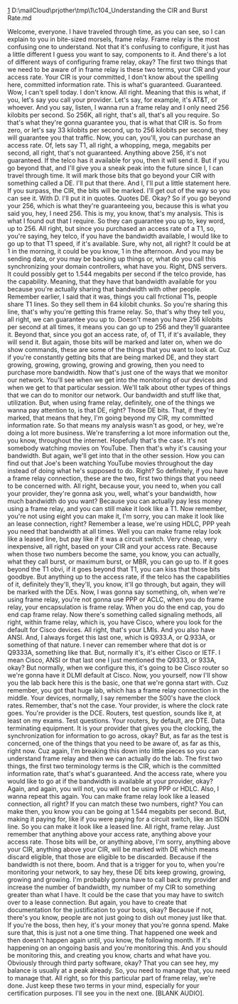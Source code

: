 [1](2)
D:\mailCloud\prjother\tmp\1\c104_Understanding the CIR and Burst Rate.md  




Welcome, everyone.
I have traveled through time,
as you can see, so I can explain to you in bite-sized morsels, frame relay.
Frame relay is the most confusing one to understand.
Not that it's confusing to configure,
it just has a little different I guess you want to say, components to it.
And there's a lot of different ways of configuring frame relay, okay?
The first two things that we need to be aware of in frame relay is these two terms,
your CIR and your access rate.
Your CIR is your committed,
I don't know about the spelling here,
committed information rate.
This is what's guaranteed.
Guaranteed.
Wow, I can't spell today.
I don't know.
All right.
Meaning that this is what, if you,
let's say you call your provider.
Let's say, for example,
it's AT&T, or whoever.
And you say, listen,
I wanna run a frame relay and I only need 256 kilobits per second.
So 256K, all right, that's all,
that's all you require.
So that's what they're gonna guarantee you, that is what that CIR is.
So from zero, or let's say 33 kilobits per second,
up to 256 kilobits per second,
they will guarantee you that traffic.
Now, you can, you'll,
you can purchase an access rate.
Of, lets say T1, all right,
a whopping, mega, megabits per second,
all right, that's not guaranteed.
Anything above 256, it's not guaranteed.
If the telco has it available for you, then it will send it.
But if you go beyond that, and I'll give you a sneak peak into the future since I, I can travel through time.
It will mark those bits that go beyond your CIR with something called a DE.
I'll put that there.
And I, I'll put a little statement here.
If you surpass, the CIR,
the bits will be marked.
I'll get out of the way so you can see it.
With D.
I'll put it in quotes.
Quotes DE.
Okay?
So if you go beyond your 256,
which is what they're guaranteeing you,
because this is what you said you,
hey, I need 256.
This is my, you know, that's my analysis.
This is what I found out that I require.
So they can guarantee you up to,
key word, up to 256.
All right, but since you purchased an access rate of a T1,
so, you're saying, hey telco,
if you have the bandwidth available,
I would like to go up to that T1 speed,
if it's available.
Sure, why not, all right?
It could be at 1 in the morning,
it could be you know, 1 in the afternoon.
And you may be sending data, or you may be backing up things or,
what do you call this synchronizing your domain controllers, what have you.
Right, DNS servers.
It could possibly get to 1.544 megabits per second if the telco provide, has the capability.
Meaning, that they have that bandwidth available for you because you're actually sharing that bandwidth with other people.
Remember earlier, I said that it was,
things you call frctional T1s,
people share T1 lines.
So they sell them in 64 kilobit chunks.
So you're sharing this line, that's why you're getting this frame relay.
So, that's why they tell you,
all right, we can guarantee you up to.
Doesn't mean you have 256
kilobits per second at all times,
it means you can go up to 256 and they'll guarantee it.
Beyond that,
since you got an access rate, of,
of T1, if it's available,
they will send it.
But again, those bits will be marked and later on, when we do show commands,
these are some of the things that you want to look at.
Cuz if you're constantly getting bits that are being marked DE, and they start growing, growing, growing,
growing and growing,
then you need to purchase more bandwidth.
Now that's just one of the ways that we monitor our network.
You'll see when we get into the monitoring of our devices and when we get to that particular session.
We'll talk about other types of things that we can do to monitor our network.
Our bandwidth and stuff like that, utilization.
But, when using frame relay, definitely,
one of the things we wanna pay attention to, is that DE, right?
Those DE bits.
That, if they're marked,
that means that hey,
I'm going beyond my CIR,
my committed information rate.
So that means my analysis wasn't as good,
or hey, we're doing a lot more business.
We're transferring a lot more information out the, you know,
throughout the internet.
Hopefully that's the case.
It's not somebody watching movies on YouTube.
Then that's why it's causing your bandwidth.
But again,
we'll get into that in the other session.
How you can find out that Joe's been watching YouTube movies throughout the day instead of doing what he's supposed to do.
Right?
So definitely, if you have a frame relay connection, these are the two,
first two things that you need to be concerned with.
All right, because your, you need to,
when you call your provider,
they're gonna ask you, well, what's your bandwidth, how much bandwidth do you want?
Because you can actually pay less money using a frame relay,
and you can still make it look like a T1.
Now remember, you're not using eight you can make it, I'm sorry,
you can make it look like an lease connection, right?
Remember a lease, we're using HDLC, PPP yeah you need that bandwidth at all times.
Well you can make frame relay look like a leased line, but pay like if it was a circuit switch.
Very cheap, very inexpensive, all right,
based on your CIR and your access rate.
Because when those two numbers become the same, you know, you can actually,
what they call burst, or maximum burst,
or MBR, you can go up to.
If it goes beyond the T1 obvi,
if it goes beyond that T1,
you can kiss that those bits goodbye.
But anything up to the access rate,
if the telco has the capabilities of it,
definitely they'll, they'll, you know,
it'll go through, but again,
they will be marked with the DEs.
Now, I was gonna say something, oh, when we're using frame relay, you're not gonna use PPP or ACLC, when you do frame relay,
your encapsulation is frame relay.
When you do the end cap,
you do end cap frame relay.
Now there's something called signaling methods, all right, within frame relay,
which is, you have Cisco, where you look for the default for Cisco devices.
All right, that's your LMIs.
And you also have ANSI.
And, I always forget this last one,
which is Q933.A, or Q.933A, or something of that nature.
I never can remember where that dot is or Q9333A, something like that.
But, normally it's,
it's either Cisco or IETF.
I mean Cisco, ANSI or that last one I just mentioned the Q9333, or 933A, okay?
But normally, when we configure this,
it's going to be Cisco router so we're gonna have it DLMI default at Cisco.
Now, you yourself,
now I'll show you the lab back here this is the basic,
one that we're gonna start with.
Cuz remember, you got that huge lab,
which has a frame relay connection in the middle.
Your devices, normally, I say remember the S00's have the clock rates.
Remember, that's not the case.
Your provider,
is where the clock rate goes.
You're provider is the DCE.
Routers, test question,
sounds like it, at least on my exams.
Test questions.
Your routers, by default, are DTE.
Data terminating equipment.
It is your provider that gives you the clocking,
the synchronization for information to go across, okay?
But, as far as the test is concerned,
one of the things that you need to be aware of, as far as this, right now.
Cuz again, I'm breaking this down into little pieces so you can understand frame relay and then we can actually do the lab.
The first two things, the first two terminology terms is the CIR,
which is the committed information rate,
that's what's guaranteed.
And the access rate, where you would like to go at if the bandwidth is available at your provider, okay?
Again, and again, you will not,
you will not be using PPP or HDLC.
Also, I wanna repeat this again.
You can make frame relay look like a leased connection, all right?
If you can match these two numbers, right?
You can make then, you know you can be going at 1.544 megabits per second.
But, making it paying for,
like if you were paying for a circuit switch, like an ISDN line.
So you can make it look like a leased line.
All right, frame relay.
Just remember that anything above your access rate,
anything above your access rate.
Those bits will be, or anything above,
I'm sorry, anything above your CIR,
anything above your CIR,
will be marked with DE which means discard eligible,
that those are eligible to be discarded.
Because if the bandwidth is not there,
boom.
And that is a trigger for you to,
when you're monitoring your network,
to say hey, these DE bits keep growing,
growing, growing and growing.
I'm probably gonna have to call back my provider and increase the number of bandwidth, my number of my CIR to something greater than what I have.
It could be the case that you may have to switch over to a lease connection.
But again,
you have to create that documentation for the justification to your boss, okay?
Because if not, there's you know,
people are not just going to dish out money just like that.
If you're the boss, then hey,
it's your money that you're gonna spend.
Make sure that,
this is just not a one time thing.
That happened one week and then doesn't happen again until,
you know, the following month.
If it's happening on an ongoing basis and you're monitoring this.
And you should be monitoring this,
and creating you know, charts and what have you.
Obviously through third party software,
okay?
That you can see hey,
my balance is usually at a peak already.
So, you need to manage that,
you need to manage that.
All right, so for this particular part of frame relay, we're done.
Just keep these two terms in your mind,
especially for your certification purposes.
I'll see you in the next one.
[BLANK AUDIO].
